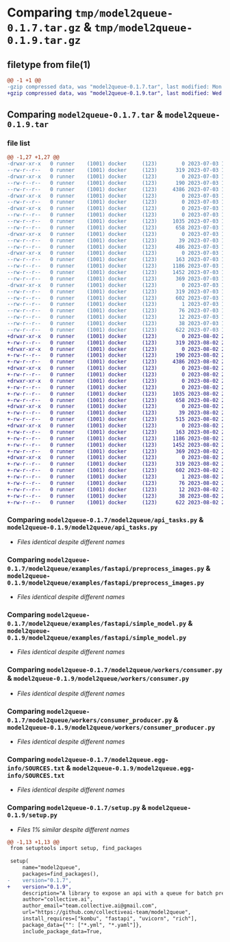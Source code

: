 # Comparing `tmp/model2queue-0.1.7.tar.gz` & `tmp/model2queue-0.1.9.tar.gz`

## filetype from file(1)

```diff
@@ -1 +1 @@
-gzip compressed data, was "model2queue-0.1.7.tar", last modified: Mon Jul  3 13:31:47 2023, max compression
+gzip compressed data, was "model2queue-0.1.9.tar", last modified: Wed Aug  2 23:13:03 2023, max compression
```

## Comparing `model2queue-0.1.7.tar` & `model2queue-0.1.9.tar`

### file list

```diff
@@ -1,27 +1,27 @@
-drwxr-xr-x   0 runner    (1001) docker     (123)        0 2023-07-03 13:31:47.899240 model2queue-0.1.7/
--rw-r--r--   0 runner    (1001) docker     (123)      319 2023-07-03 13:31:47.899240 model2queue-0.1.7/PKG-INFO
-drwxr-xr-x   0 runner    (1001) docker     (123)        0 2023-07-03 13:31:47.899240 model2queue-0.1.7/model2queue/
--rw-r--r--   0 runner    (1001) docker     (123)      190 2023-07-03 13:31:37.000000 model2queue-0.1.7/model2queue/__init__.py
--rw-r--r--   0 runner    (1001) docker     (123)     4386 2023-07-03 13:31:37.000000 model2queue-0.1.7/model2queue/api_tasks.py
-drwxr-xr-x   0 runner    (1001) docker     (123)        0 2023-07-03 13:31:47.899240 model2queue-0.1.7/model2queue/examples/
--rw-r--r--   0 runner    (1001) docker     (123)        0 2023-07-03 13:31:37.000000 model2queue-0.1.7/model2queue/examples/__init__.py
-drwxr-xr-x   0 runner    (1001) docker     (123)        0 2023-07-03 13:31:47.899240 model2queue-0.1.7/model2queue/examples/fastapi/
--rw-r--r--   0 runner    (1001) docker     (123)        0 2023-07-03 13:31:37.000000 model2queue-0.1.7/model2queue/examples/fastapi/__init__.py
--rw-r--r--   0 runner    (1001) docker     (123)     1035 2023-07-03 13:31:37.000000 model2queue-0.1.7/model2queue/examples/fastapi/preprocess_images.py
--rw-r--r--   0 runner    (1001) docker     (123)      658 2023-07-03 13:31:37.000000 model2queue-0.1.7/model2queue/examples/fastapi/simple_model.py
-drwxr-xr-x   0 runner    (1001) docker     (123)        0 2023-07-03 13:31:47.899240 model2queue-0.1.7/model2queue/helper/
--rw-r--r--   0 runner    (1001) docker     (123)       39 2023-07-03 13:31:37.000000 model2queue-0.1.7/model2queue/helper/__init__.py
--rw-r--r--   0 runner    (1001) docker     (123)      486 2023-07-03 13:31:37.000000 model2queue-0.1.7/model2queue/helper/logger.py
-drwxr-xr-x   0 runner    (1001) docker     (123)        0 2023-07-03 13:31:47.899240 model2queue-0.1.7/model2queue/workers/
--rw-r--r--   0 runner    (1001) docker     (123)      163 2023-07-03 13:31:37.000000 model2queue-0.1.7/model2queue/workers/__init__.py
--rw-r--r--   0 runner    (1001) docker     (123)     1186 2023-07-03 13:31:37.000000 model2queue-0.1.7/model2queue/workers/consumer.py
--rw-r--r--   0 runner    (1001) docker     (123)     1452 2023-07-03 13:31:37.000000 model2queue-0.1.7/model2queue/workers/consumer_producer.py
--rw-r--r--   0 runner    (1001) docker     (123)      369 2023-07-03 13:31:37.000000 model2queue-0.1.7/model2queue/workers/worker_thread.py
-drwxr-xr-x   0 runner    (1001) docker     (123)        0 2023-07-03 13:31:47.899240 model2queue-0.1.7/model2queue.egg-info/
--rw-r--r--   0 runner    (1001) docker     (123)      319 2023-07-03 13:31:47.000000 model2queue-0.1.7/model2queue.egg-info/PKG-INFO
--rw-r--r--   0 runner    (1001) docker     (123)      602 2023-07-03 13:31:47.000000 model2queue-0.1.7/model2queue.egg-info/SOURCES.txt
--rw-r--r--   0 runner    (1001) docker     (123)        1 2023-07-03 13:31:47.000000 model2queue-0.1.7/model2queue.egg-info/dependency_links.txt
--rw-r--r--   0 runner    (1001) docker     (123)       76 2023-07-03 13:31:47.000000 model2queue-0.1.7/model2queue.egg-info/requires.txt
--rw-r--r--   0 runner    (1001) docker     (123)       12 2023-07-03 13:31:47.000000 model2queue-0.1.7/model2queue.egg-info/top_level.txt
--rw-r--r--   0 runner    (1001) docker     (123)       38 2023-07-03 13:31:47.899240 model2queue-0.1.7/setup.cfg
--rw-r--r--   0 runner    (1001) docker     (123)      622 2023-07-03 13:31:37.000000 model2queue-0.1.7/setup.py
+drwxr-xr-x   0 runner    (1001) docker     (123)        0 2023-08-02 23:13:03.266896 model2queue-0.1.9/
+-rw-r--r--   0 runner    (1001) docker     (123)      319 2023-08-02 23:13:03.266896 model2queue-0.1.9/PKG-INFO
+drwxr-xr-x   0 runner    (1001) docker     (123)        0 2023-08-02 23:13:03.266896 model2queue-0.1.9/model2queue/
+-rw-r--r--   0 runner    (1001) docker     (123)      190 2023-08-02 23:12:53.000000 model2queue-0.1.9/model2queue/__init__.py
+-rw-r--r--   0 runner    (1001) docker     (123)     4386 2023-08-02 23:12:53.000000 model2queue-0.1.9/model2queue/api_tasks.py
+drwxr-xr-x   0 runner    (1001) docker     (123)        0 2023-08-02 23:13:03.266896 model2queue-0.1.9/model2queue/examples/
+-rw-r--r--   0 runner    (1001) docker     (123)        0 2023-08-02 23:12:53.000000 model2queue-0.1.9/model2queue/examples/__init__.py
+drwxr-xr-x   0 runner    (1001) docker     (123)        0 2023-08-02 23:13:03.266896 model2queue-0.1.9/model2queue/examples/fastapi/
+-rw-r--r--   0 runner    (1001) docker     (123)        0 2023-08-02 23:12:53.000000 model2queue-0.1.9/model2queue/examples/fastapi/__init__.py
+-rw-r--r--   0 runner    (1001) docker     (123)     1035 2023-08-02 23:12:53.000000 model2queue-0.1.9/model2queue/examples/fastapi/preprocess_images.py
+-rw-r--r--   0 runner    (1001) docker     (123)      658 2023-08-02 23:12:53.000000 model2queue-0.1.9/model2queue/examples/fastapi/simple_model.py
+drwxr-xr-x   0 runner    (1001) docker     (123)        0 2023-08-02 23:13:03.266896 model2queue-0.1.9/model2queue/helper/
+-rw-r--r--   0 runner    (1001) docker     (123)       39 2023-08-02 23:12:53.000000 model2queue-0.1.9/model2queue/helper/__init__.py
+-rw-r--r--   0 runner    (1001) docker     (123)      515 2023-08-02 23:12:53.000000 model2queue-0.1.9/model2queue/helper/logger.py
+drwxr-xr-x   0 runner    (1001) docker     (123)        0 2023-08-02 23:13:03.266896 model2queue-0.1.9/model2queue/workers/
+-rw-r--r--   0 runner    (1001) docker     (123)      163 2023-08-02 23:12:53.000000 model2queue-0.1.9/model2queue/workers/__init__.py
+-rw-r--r--   0 runner    (1001) docker     (123)     1186 2023-08-02 23:12:53.000000 model2queue-0.1.9/model2queue/workers/consumer.py
+-rw-r--r--   0 runner    (1001) docker     (123)     1452 2023-08-02 23:12:53.000000 model2queue-0.1.9/model2queue/workers/consumer_producer.py
+-rw-r--r--   0 runner    (1001) docker     (123)      369 2023-08-02 23:12:53.000000 model2queue-0.1.9/model2queue/workers/worker_thread.py
+drwxr-xr-x   0 runner    (1001) docker     (123)        0 2023-08-02 23:13:03.266896 model2queue-0.1.9/model2queue.egg-info/
+-rw-r--r--   0 runner    (1001) docker     (123)      319 2023-08-02 23:13:03.000000 model2queue-0.1.9/model2queue.egg-info/PKG-INFO
+-rw-r--r--   0 runner    (1001) docker     (123)      602 2023-08-02 23:13:03.000000 model2queue-0.1.9/model2queue.egg-info/SOURCES.txt
+-rw-r--r--   0 runner    (1001) docker     (123)        1 2023-08-02 23:13:03.000000 model2queue-0.1.9/model2queue.egg-info/dependency_links.txt
+-rw-r--r--   0 runner    (1001) docker     (123)       76 2023-08-02 23:13:03.000000 model2queue-0.1.9/model2queue.egg-info/requires.txt
+-rw-r--r--   0 runner    (1001) docker     (123)       12 2023-08-02 23:13:03.000000 model2queue-0.1.9/model2queue.egg-info/top_level.txt
+-rw-r--r--   0 runner    (1001) docker     (123)       38 2023-08-02 23:13:03.266896 model2queue-0.1.9/setup.cfg
+-rw-r--r--   0 runner    (1001) docker     (123)      622 2023-08-02 23:12:53.000000 model2queue-0.1.9/setup.py
```

### Comparing `model2queue-0.1.7/model2queue/api_tasks.py` & `model2queue-0.1.9/model2queue/api_tasks.py`

 * *Files identical despite different names*

### Comparing `model2queue-0.1.7/model2queue/examples/fastapi/preprocess_images.py` & `model2queue-0.1.9/model2queue/examples/fastapi/preprocess_images.py`

 * *Files identical despite different names*

### Comparing `model2queue-0.1.7/model2queue/examples/fastapi/simple_model.py` & `model2queue-0.1.9/model2queue/examples/fastapi/simple_model.py`

 * *Files identical despite different names*

### Comparing `model2queue-0.1.7/model2queue/workers/consumer.py` & `model2queue-0.1.9/model2queue/workers/consumer.py`

 * *Files identical despite different names*

### Comparing `model2queue-0.1.7/model2queue/workers/consumer_producer.py` & `model2queue-0.1.9/model2queue/workers/consumer_producer.py`

 * *Files identical despite different names*

### Comparing `model2queue-0.1.7/model2queue.egg-info/SOURCES.txt` & `model2queue-0.1.9/model2queue.egg-info/SOURCES.txt`

 * *Files identical despite different names*

### Comparing `model2queue-0.1.7/setup.py` & `model2queue-0.1.9/setup.py`

 * *Files 1% similar despite different names*

```diff
@@ -1,13 +1,13 @@
 from setuptools import setup, find_packages
 
 setup(
     name="model2queue",
     packages=find_packages(),
-    version="0.1.7",
+    version="0.1.9",
     description="A library to expose an api with a queue for batch predictions",
     author="collective.ai",
     author_email="team.collective.ai@gmail.com",
     url="https://github.com/collectiveai-team/model2queue",
     install_requires=["kombu", "fastapi", "uvicorn", "rich"],
     package_data={"": ["*.yml", "*.yaml"]},
     include_package_data=True,
```

